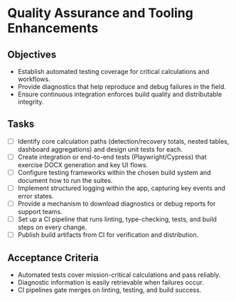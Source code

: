 # Quality Assurance and Tooling Enhancements

## Objectives
- Establish automated testing coverage for critical calculations and workflows.
- Provide diagnostics that help reproduce and debug failures in the field.
- Ensure continuous integration enforces build quality and distributable integrity.

## Tasks
- [ ] Identify core calculation paths (detection/recovery totals, nested tables, dashboard aggregations) and design unit tests for each.
- [ ] Create integration or end-to-end tests (Playwright/Cypress) that exercise DOCX generation and key UI flows.
- [ ] Configure testing frameworks within the chosen build system and document how to run the suites.
- [ ] Implement structured logging within the app, capturing key events and error states.
- [ ] Provide a mechanism to download diagnostics or debug reports for support teams.
- [ ] Set up a CI pipeline that runs linting, type-checking, tests, and build steps on every change.
- [ ] Publish build artifacts from CI for verification and distribution.

## Acceptance Criteria
- Automated tests cover mission-critical calculations and pass reliably.
- Diagnostic information is easily retrievable when failures occur.
- CI pipelines gate merges on linting, testing, and build success.
